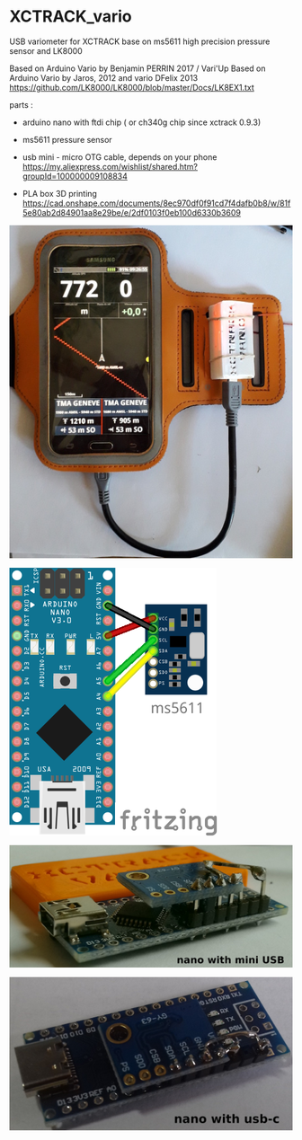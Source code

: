 # XCTRACK_vario
USB variometer for XCTRACK base on ms5611 high precision pressure sensor and LK8000

Based on Arduino Vario by Benjamin PERRIN 2017 / Vari'Up
Based on Arduino Vario by Jaros, 2012 and vario DFelix 2013
https://github.com/LK8000/LK8000/blob/master/Docs/LK8EX1.txt

parts :
- arduino nano with ftdi chip ( or ch340g chip since xctrack 0.9.3)
- ms5611 pressure sensor
- usb mini - micro OTG cable, depends on your phone
https://my.aliexpress.com/wishlist/shared.htm?groupId=100000009108834

- PLA box 3D printing
https://cad.onshape.com/documents/8ec970df0f91cd7f4dafb0b8/w/81f5e80ab2d84901aa8e29be/e/2df0103f0eb100d6330b3609

![alt text](https://raw.githubusercontent.com/dvarrel/XCTRACK_vario/master/img_xctrack512.jpg)

![alt text](https://raw.githubusercontent.com/dvarrel/XCTRACK_vario/master/vario_MS5611.png)

![alt text](https://raw.githubusercontent.com/dvarrel/XCTRACK_vario/master/img_usb-mini_soldered.jpg)

![alt text](https://raw.githubusercontent.com/dvarrel/XCTRACK_vario/master/img_usb-c_soldered.jpg)
